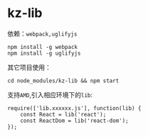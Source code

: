 # kz-lib

依赖：`webpack,uglifyjs`

```
npm install -g webpack
npm install -g uglifyjs
```

其它项目使用：

```
cd node_modules/kz-lib && npm start
```

支持`AMD`,引入相应环境下的`lib`:

```
require(['lib.xxxxxx.js'], function(lib) {
    const React = lib('react');
    const ReactDom = lib('react-dom');
});
```

